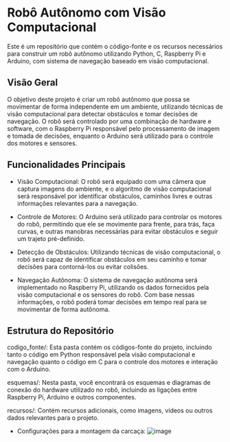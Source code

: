 # Robô Autônomo com Visão Computacional

Este é um repositório que contém o código-fonte e os recursos necessários para construir um robô autônomo utilizando Python, C, Raspberry Pi e Arduino, com sistema de navegação baseado em visão computacional.

## Visão Geral
O objetivo deste projeto é criar um robô autônomo que possa se movimentar de forma independente em um ambiente, utilizando técnicas de visão computacional para detectar obstáculos e tomar decisões de navegação. O robô será controlado por uma combinação de hardware e software, com o Raspberry Pi responsável pelo processamento de imagem e tomada de decisões, enquanto o Arduino será utilizado para o controle dos motores e sensores.

## Funcionalidades Principais
- Visão Computacional: O robô será equipado com uma câmera que captura imagens do ambiente, e o algoritmo de visão computacional será responsável por identificar obstáculos, caminhos livres e outras informações relevantes para a navegação.

- Controle de Motores: O Arduino será utilizado para controlar os motores do robô, permitindo que ele se movimente para frente, para trás, faça curvas, e outras manobras necessárias para evitar obstáculos e seguir um trajeto pré-definido.

- Detecção de Obstáculos: Utilizando técnicas de visão computacional, o robô será capaz de identificar obstáculos em seu caminho e tomar decisões para contorná-los ou evitar colisões.

- Navegação Autônoma: O sistema de navegação autônoma será implementado no Raspberry Pi, utilizando os dados fornecidos pela visão computacional e os sensores do robô. Com base nessas informações, o robô poderá tomar decisões em tempo real para se movimentar de forma autônoma.

## Estrutura do Repositório
codigo_fonte/: Esta pasta contém os códigos-fonte do projeto, incluindo tanto o código em Python responsável pela visão computacional e navegação quanto o código em C para o controle dos motores e interação com o Arduino.

esquemas/: Nesta pasta, você encontrará os esquemas e diagramas de conexão do hardware utilizado no robô, incluindo as ligações entre Raspberry Pi, Arduino e outros componentes.

recursos/: Contém recursos adicionais, como imagens, vídeos ou outros dados relevantes para o projeto.

- Configurações para a montagem da carcaça:
![image](https://user-images.githubusercontent.com/102625995/213512193-e9fb21fe-8b2e-4cc8-a5c1-bce0abad373d.png)
